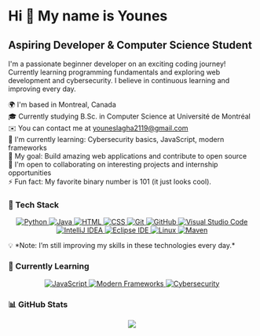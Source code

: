 # Hi 👋 My name is Younes

## Aspiring Developer & Computer Science Student

I'm a passionate beginner developer on an exciting coding journey! Currently learning programming fundamentals and exploring web development and cybersecurity. I believe in continuous learning and improving every day.

🌍 I'm based in Montreal, Canada  
🎓 Currently studying B.Sc. in Computer Science at Université de Montréal  
✉️ You can contact me at [youneslagha2119@gmail.com](mailto:youneslagha2119@gmail.com)  
🧠 I'm currently learning: Cybersecurity basics, JavaScript, modern frameworks <br>
🌱 My goal: Build amazing web applications and contribute to open source<br>
🤝 I'm open to collaborating on interesting projects and internship opportunities<br>
⚡ Fun fact: My favorite binary number is 101 (it just looks cool).<br>

### 🔧 Tech Stack

<p align="center">
  <a href="https://www.python.org/" target="_blank">
    <img src="https://img.shields.io/badge/Python-3776AB?style=for-the-badge&logo=python&logoColor=white" alt="Python"/>
  </a>
  <a href="https://www.java.com/" target="_blank">
    <img src="https://img.shields.io/badge/Java-ED8B00?style=for-the-badge&logo=java&logoColor=white" alt="Java"/>
  </a>
  <a href="https://developer.mozilla.org/en-US/docs/Web/HTML" target="_blank">
    <img src="https://img.shields.io/badge/HTML5-E34F26?style=for-the-badge&logo=html5&logoColor=white" alt="HTML"/>
  </a>
  <a href="https://developer.mozilla.org/en-US/docs/Web/CSS" target="_blank">
    <img src="https://img.shields.io/badge/CSS3-1572B6?style=for-the-badge&logo=css3&logoColor=white" alt="CSS"/>
  </a>
  <a href="https://git-scm.com/" target="_blank">
    <img src="https://img.shields.io/badge/Git-F05032?style=for-the-badge&logo=git&logoColor=white" alt="Git"/>
  </a>
  <a href="https://github.com/" target="_blank">
    <img src="https://img.shields.io/badge/GitHub-181717?style=for-the-badge&logo=github&logoColor=white" alt="GitHub"/>
  </a>
  <a href="https://code.visualstudio.com/" target="_blank">
    <img src="https://img.shields.io/badge/VSCode-007ACC?style=for-the-badge&logo=visualstudiocode&logoColor=white" alt="Visual Studio Code"/>
  </a>
<a href="https://www.jetbrains.com/idea/" target="_blank">
  <img src="https://img.shields.io/badge/IntelliJ_IDEA-000000?style=for-the-badge&logo=intellijidea&logoColor=white" alt="IntelliJ IDEA"/>
</a>
<a href="https://www.eclipse.org/ide/" target="_blank">
  <img src="https://img.shields.io/badge/Eclipse-2C2255?style=for-the-badge&logo=eclipseide&logoColor=white" alt="Eclipse IDE"/>
</a>
  <a href="https://www.linux.org/" target="_blank">
    <img src="https://img.shields.io/badge/Linux-FCC624?style=for-the-badge&logo=linux&logoColor=black" alt="Linux"/>
  </a>
  <a href="https://maven.apache.org/" target="_blank">
  <img src="https://img.shields.io/badge/Maven-C71A36?style=for-the-badge&logo=apachemaven&logoColor=white" alt="Maven"/>
</a>
</p>
💡 *Note: I’m still improving my skills in these technologies every day.*

### 🧠 Currently Learning

<p align="center">
  <a href="https://developer.mozilla.org/en-US/docs/Web/JavaScript" target="_blank">
    <img src="https://img.shields.io/badge/JavaScript-F7DF1E?style=for-the-badge&logo=javascript&logoColor=black" alt="JavaScript"/>
  </a>
  <a href="https://react.dev/" target="_blank">
    <img src="https://img.shields.io/badge/Modern_Frameworks-61DAFB?style=for-the-badge&logo=react&logoColor=black" alt="Modern Frameworks"/>
  </a>
  <a href="https://tryhackme.com/" target="_blank">
    <img src="https://img.shields.io/badge/Cybersecurity_Basics-000000?style=for-the-badge&logo=tryhackme&logoColor=white" alt="Cybersecurity"/>
  </a>
</p>

### 📊 GitHub Stats

<p align="center">
  <img src="https://github-readme-stats.vercel.app/api?username=younes-lagha&show_icons=true&theme=radical&hide_border=true&count_private=true" />
</p>


